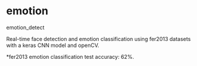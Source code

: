 # emotion
emotion_detect

Real-time face detection and emotion classification using fer2013 datasets with a keras CNN model and openCV.

*fer2013 emotion classification test accuracy: 62%.

